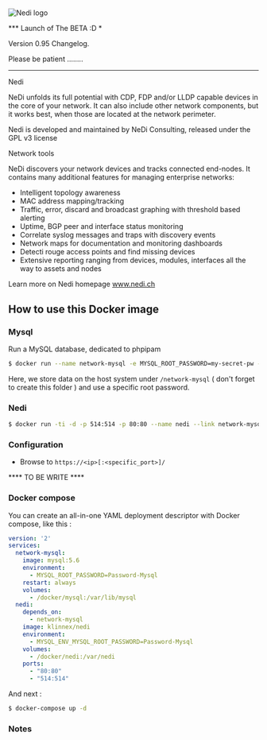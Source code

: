 # 
![Nedi logo](http://www.nedi.ch/wp-content/uploads/nedi-dgray-320.jpg)


*** Launch of The BETA :D *

Version 0.95
Changelog.


Please be patient ........
***************************


Nedi

NeDi unfolds its full potential with CDP, FDP and/or LLDP capable devices in the core of your network. It can also include other network components, but it works best, when those are located at the network perimeter.

Nedi is developed and maintained by NeDi Consulting, released under the GPL v3 license


Network tools

NeDi discovers your network devices and tracks connected end-nodes. It contains many additional features for managing enterprise networks:
*    Intelligent topology awareness
*   MAC address mapping/tracking
*   Traffic, error, discard and broadcast graphing with threshold based alerting
*    Uptime, BGP peer and interface status monitoring
*    Correlate syslog messages and traps with discovery events
*    Network maps for documentation and monitoring dashboards
*    Detecti rouge access points and find missing devices
*    Extensive reporting ranging from devices, modules, interfaces all the way to assets and nodes 

Learn more on Nedi homepage www.nedi.ch


## How to use this Docker image

### Mysql

Run a MySQL database, dedicated to phpipam

```bash
$ docker run --name network-mysql -e MYSQL_ROOT_PASSWORD=my-secret-pw -v /docker/network-mysql:/var/lib/mysql -d mysql:5.6
```
Here, we store data on the host system under `/network-mysql` ( don't forget to create this folder )  and use a specific root password. 

### Nedi

```bash
$ docker run -ti -d -p 514:514 -p 80:80 --name nedi --link network-mysql:mysql klinnex/nedi
```
### Configuration 

* Browse to `https://<ip>[:<specific_port>]/`

**** TO BE WRITE ****

### Docker compose 

You can create an all-in-one YAML deployment descriptor with Docker compose, like this : 
```yaml
version: '2'
services:
  network-mysql:
    image: mysql:5.6
    environment:
      - MYSQL_ROOT_PASSWORD=Password-Mysql
    restart: always
    volumes:
      - /docker/mysql:/var/lib/mysql
  nedi:
    depends_on:
      - network-mysql
    image: klinnex/nedi
    environment:
      - MYSQL_ENV_MYSQL_ROOT_PASSWORD=Password-Mysql
    volumes:
      - /docker/nedi:/var/nedi
    ports:
      - "80:80"
      - "514:514"
```
And next :

```bash 
$ docker-compose up -d
```

### Notes

